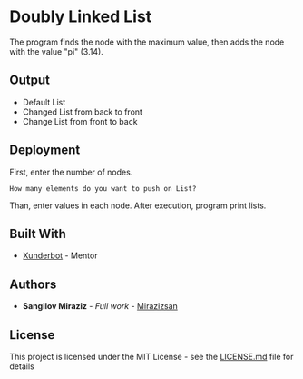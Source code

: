 # Doubly Linked List

The program finds the node with the maximum value, then adds the node with the value "pi" (3.14).

## Output

* Default List
* Changed List from back to front
* Change List from front to back

## Deployment

First, enter the number of nodes.

```
How many elements do you want to push on List?
```

Than, enter values in each node.
After execution, program print lists.

## Built With

* [Xunderbot](https://github.com/iamxunder) - Mentor

## Authors

* **Sangilov Miraziz** - *Full work* - [Mirazizsan](https://github.com/mirazizsan)

## License

This project is licensed under the MIT License - see the [LICENSE.md](LICENSE.md) file for details
